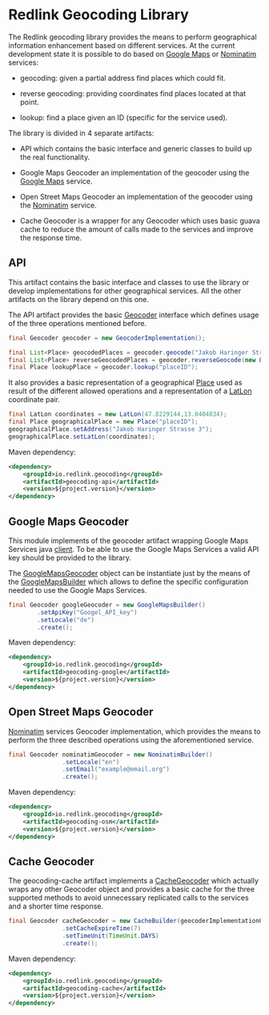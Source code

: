 # Redlink Geocoding Library
The Redlink geocoding library provides the means to perform geographical 
information enhancement based on different services. At the current 
development state it is possible to do based on [Google Maps](https://developers.google.com/maps/documentation/geocoding/intro) 
or [Nominatim](http://wiki.openstreetmap.org/wiki/Nominatim) services:
 
* geocoding: given a partial address find places which could fit.

* reverse geocoding: providing coordinates find places located at that point.

* lookup: find a place given an ID (specific for the service used).

The library is divided in 4 separate artifacts:

* API which contains the basic interface and generic classes to build up the real functionality.

* Google Maps Geocoder an implementation of the geocoder using the [Google Maps](https://developers.google.com/maps/documentation/geocoding/intro) service.

* Open Street Maps Geocoder an implementation of the geocoder using the [Nominatim](http://wiki.openstreetmap.org/wiki/Nominatim) service.

* Cache Geocoder is a wrapper for any Geocoder which uses basic guava cache to reduce the amount of calls made to the services and improve the response time.


## API
This artifact contains the basic interface and classes to use the library or develop implementations for other geographical services. All the other artifacts on the library depend on this one.

The API artifact provides the basic [Geocoder](https://bitbucket.org/redlinkgmbh/geocoding/src/5d38badc7e578acce6dbd05950c20b95f9358f19/api/src/main/java/io/redlink/geocoding/Geocoder.java?at=master&fileviewer=file-view-default) interface which defines usage of the three operations mentioned before.
```java
final Geocoder geocoder = new GeocoderImplementation();

final List<Place> geocodedPlaces = geocoder.geocode("Jakob Haringer Strasse 3");
final List<Place> reverseGeocodedPlaces = geocoder.reverseGeocode(new LatLon(43.735762, 12.3029561));
final Place lookupPlace = geocoder.lookup("placeID");
```
It also provides a basic representation of a geographical [Place](https://bitbucket.org/redlinkgmbh/geocoding/src/5d38badc7e578acce6dbd05950c20b95f9358f19/api/src/main/java/io/redlink/geocoding/Place.java?at=master&fileviewer=file-view-default) used as result of the different allowed operations and a representation of a [LatLon](https://bitbucket.org/redlinkgmbh/geocoding/src/5d38badc7e578acce6dbd05950c20b95f9358f19/api/src/main/java/io/redlink/geocoding/LatLon.java?at=master&fileviewer=file-view-default) coordinate pair.

```java
final LatLon coordinates = new LatLon(47.8229144,13.0404834);
final Place geographicalPlace = new Place("placeID");
geographicalPlace.setAddress("Jakob Haringer Strasse 3");
geographicalPlace.setLatLon(coordinates);
```

Maven dependency:

```xml
<dependency>
    <groupId>io.redlink.geocoding</groupId>
    <artifactId>geocoding-api</artifactId>
    <version>${project.version}</version>
</dependency>
```
## Google Maps Geocoder
This module implements of the geocoder artifact wrapping Google Maps Services java [client](https://github.com/googlemaps/google-maps-services-java).
To be able to use the Google Maps Services a valid API key should be provided to the library.

The [GoogleMapsGeocoder](https://bitbucket.org/redlinkgmbh/geocoding/src/b5eb5b5eb30d2be8a447d8a9dff0a979cf760de7/google/src/main/java/io/redlink/geocoding/google/GoogleMapsGeocoder.java?at=master&fileviewer=file-view-default) object can be instantiate just by the means of the [GoogleMapsBuilder](https://bitbucket.org/redlinkgmbh/geocoding/src/b5eb5b5eb30d2be8a447d8a9dff0a979cf760de7/google/src/main/java/io/redlink/geocoding/google/GoogleMapsBuilder.java?at=master&fileviewer=file-view-default) which allows to define the specific configuration needed to use the Google Maps Services.


```java
final Geocoder googleGeocoder = new GoogleMapsBuilder()
        .setApiKey("Googel_API_key")
        .setLocale("de")
        .create();
```

Maven dependency:

```xml
<dependency>
    <groupId>io.redlink.geocoding</groupId>
    <artifactId>geocoding-google</artifactId>
    <version>${project.version}</version>
</dependency>
```
## Open Street Maps Geocoder
[Nominatim](http://wiki.openstreetmap.org/wiki/Nominatim) services Geocoder implementation, which provides the means to perform the three described operations using the aforementioned service.

```java
final Geocoder nominatimGeocoder = new NominatimBuilder()
               .setLocale("en")
               .setEmail("example@email.org")
               .create();
```

Maven dependency:
```xml
<dependency>
    <groupId>io.redlink.geocoding</groupId>
    <artifactId>geocoding-osm</artifactId>
    <version>${project.version}</version>
</dependency>
```
## Cache Geocoder
The geocoding-cache artifact implements a [CacheGeocoder](https://bitbucket.org/redlinkgmbh/geocoding/src/b5eb5b5eb30d2be8a447d8a9dff0a979cf760de7/cache/src/main/java/io/redlink/geocoding/cache/CacheGeocoder.java?at=master&fileviewer=file-view-default) which actually wraps any other Geocoder object and provides a basic cache for the three supported methods to avoid  unnecessary replicated calls to the services and a shorter time response.

```java
final Geocoder cacheGeocoder = new CacheBuilder(geocoderImplementationObject)
               .setCacheExpireTime(7)
               .setTimeUnit(TimeUnit.DAYS)
               .create();

```

Maven dependency:
```xml
<dependency>
    <groupId>io.redlink.geocoding</groupId>
    <artifactId>geocoding-cache</artifactId>
    <version>${project.version}</version>
</dependency>
```